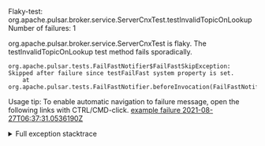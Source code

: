         
Flaky-test: org.apache.pulsar.broker.service.ServerCnxTest.testInvalidTopicOnLookup
Number of failures: 1

org.apache.pulsar.broker.service.ServerCnxTest is flaky. The testInvalidTopicOnLookup test method fails sporadically.

```
org.apache.pulsar.tests.FailFastNotifier$FailFastSkipException: Skipped after failure since testFailFast system property is set.
	at org.apache.pulsar.tests.FailFastNotifier.beforeInvocation(FailFastNotifier.java:88)

```

Usage tip: To enable automatic navigation to failure message, open the following links with CTRL/CMD-click.
[example failure 2021-08-27T06:37:31.0536190Z](https://github.com/apache/pulsar/runs/3440411059?check_suite_focus=true#step:9:1841)


<details>
<summary>Full exception stacktrace</summary>
<code><pre>
org.apache.pulsar.tests.FailFastNotifier$FailFastSkipException: Skipped after failure since testFailFast system property is set.
	at org.apache.pulsar.tests.FailFastNotifier.beforeInvocation(FailFastNotifier.java:88)

</pre></code>
</details>

